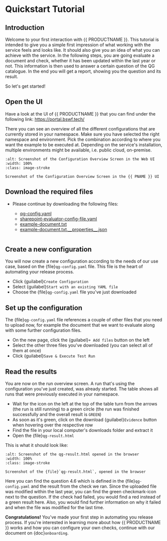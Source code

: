 <!--
SPDX-FileCopyrightText: 2024 grow platform GmbH

SPDX-License-Identifier: MIT
-->

# Quickstart Tutorial

## Introduction

Welcome to your first interaction with {{ PRODUCTNAME }}. This tutorial is intended to give you a simple first impression of what working with the service feels and looks like. It should also give you an idea of what you can achieve with the service.
In the following steps, you are going evaluate a document and check, whether it has been updated within the last year or not. This information is then used to answer a certain question of the QG catalogue. In the end you will get a report, showing you the question and its result.

So let's get started!

## Open the UI

Have a look at the UI of {{ PRODUCTNAME }} that you can find under the following link:
<https://portal.bswf.tech/>

There you can see an overview of all the different configurations that are currently stored in your namespace. Make sure you have selected the right namespace and environment. Pick the combination according to where you want the example to be executed at. Depending on the service's installation, multiple environments might be available, i.e. public cloud, on-premise.

```{figure} resources/quickstart/config-overview-yaku-ui.png
:alt: Screenshot of the Configuration Overview Screen in the Web UI
:width: 100%
:class: image-stroke

Screenshot of the Configuration Overview Screen in the {{ PNAME }} UI
```

## Download the required files

- Please continue by downloading the following files:

  - [qg-config.yaml](./resources/quickstart/qg-config.yaml)
  - [sharepoint-evaluator-config-file.yaml](./resources/quickstart/sharepoint-evaluator-config-file.yaml)
  - [example-document.txt](./resources/quickstart/example-document.txt)
  - [example-document.txt.\_\_properties\_\_.json](./resources/quickstart/example-document.txt.__properties__.json)

```{ytvideo} https://www.youtube.com/watch?v=ltReFSeTG5U
```

## Create a new configuration

You will now create a new configuration according to the needs of our use case, based on the {file}`qg-config.yaml` file. This file is the heart of automating your release process.

- Click {guilabel}`Create Configuration`
- Select {guilabel}`Start with an existing YAML file`
- Choose the {file}`qg-config.yaml` file you've just downloaded

## Set up the configuration

The {file}`qg-config.yaml` file references a couple of other files that you need to upload now, for example the document that we want to evaluate along with some further configuration files.

- On the new page, click the {guilabel}`+ Add files` button on the left
- Select the other three files you've downloaded (you can select all of them at once)
- Click {guilabel}`Save & Execute Test Run`

## Read the results

You are now on the run overview screen. A run that's using the configuration you've just created, was already started. The table shows all runs that were previously executed in your namespace.

- Wait for the icon on the left at the top of the table turn from the arrows (the run is still running) to a green circle (the run was finished successfully and the overall result is `GREEN`)
- As soon as it's green, click on the download {guilabel}`Evidence` button when hovering over the respective row
- Find the file in your local computer's downloads folder and extract it
- Open the {file}`qg-result.html`

This is what it should look like:

```{figure} resources/quickstart/report-screenshot.jpg
:alt: Screenshot of the qg-result.html opened in the browser
:width: 100%
:class: image-stroke

Screenshot of the {file}`qg-result.html`, opened in the browser
```

Here you can find the question 4.6 which is defined in the {file}`qg-config.yaml` and the result from the check we ran. Since the uploaded file was modified within the last year, you can find the green checkmark-icon next to the question. If the check had failed, you would find a red instead of a green result here. Also, you would find further information on why it failed and when the file was modified for the last time.

**Congratulations!** You've made your first step in automating you release process. If you're interested in learning more about how {{ PRODUCTNAME }} works and how you can configure your own checks, continue with our document on {doc}`onboarding`.
